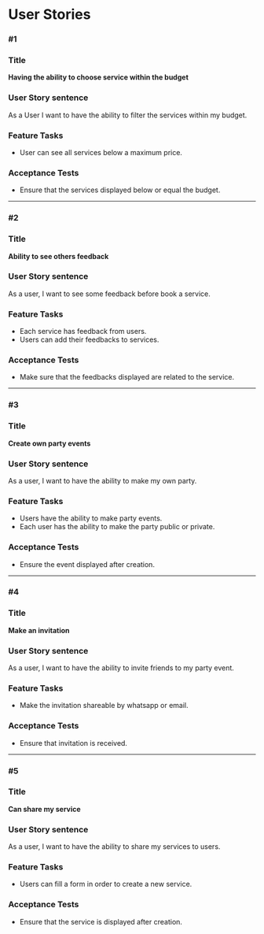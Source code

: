# User Stories

### #1

### Title

**Having the ability to choose service within the budget**

### User Story sentence

As a User I want to have the ability to filter the services within my budget.

### Feature Tasks

- User can see all services below a maximum price.

### Acceptance Tests

- Ensure that the services displayed below or equal the budget.


----------------


### #2

### Title

**Ability to see others feedback**

### User Story sentence

As a user, I want to see some feedback before book a service.

### Feature Tasks

- Each service has feedback from users.
- Users can add their feedbacks to services.


### Acceptance Tests

- Make sure that the feedbacks displayed are related to the service.


----------------


### #3

### Title

**Create own party events**

### User Story sentence

As a user, I want to have the ability to make my own party.

### Feature Tasks

- Users have the ability to make party events.
- Each user has the ability to make the party public or private.

### Acceptance Tests

- Ensure the event displayed after creation.


----------------


### #4

### Title

**Make an invitation**

### User Story sentence

As a user, I want to have the ability to invite friends to my party event.

### Feature Tasks

- Make the invitation shareable by whatsapp or email.

### Acceptance Tests

- Ensure that invitation is received.


----------------


### #5

### Title

**Can share my service**

### User Story sentence

As a user, I want to have the ability to share my services to users.

### Feature Tasks

- Users can fill a form in order to create a new service.

### Acceptance Tests

- Ensure that the service is displayed after creation.

